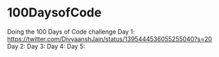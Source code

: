 # 100DaysofCode
Doing the 100 Days of Code challenge
Day 1: https://twitter.com/DivyaanshJain/status/1395444536055255040?s=20
Day 2:
Day 3:
Day 4:
Day 5:
